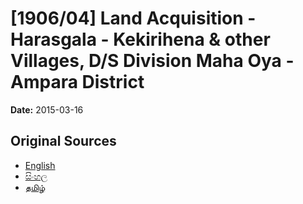 # [1906/04] Land Acquisition - Harasgala - Kekirihena & other Villages, D/S Division Maha Oya - Ampara District

**Date:** 2015-03-16

## Original Sources

- [English](https://documents.gov.lk/view/extra-gazettes/2015/3/1906-04_E.pdf)
- [සිංහල](https://documents.gov.lk/view/extra-gazettes/2015/3/1906-04_S.pdf)
- [தமிழ்](https://documents.gov.lk/view/extra-gazettes/2015/3/1906-04_T.pdf)
